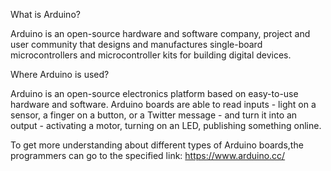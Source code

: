 What is Arduino?

Arduino is an open-source hardware and software company, project and user community that designs and manufactures single-board microcontrollers and microcontroller kits for building digital devices.

Where Arduino is used?

Arduino is an open-source electronics platform based on easy-to-use hardware and software. Arduino boards are able to read inputs - light on a sensor, a finger on a button, or a Twitter message - and turn it into an output - activating a motor, turning on an LED, publishing something online.

To get more understanding about different types of Arduino boards,the programmers can go to the specified link: https://www.arduino.cc/
